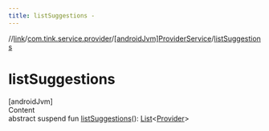 ```yaml
---
title: listSuggestions -
---
```

//[link](../../index.md)/[com.tink.service.provider](../index.md)/[[androidJvm]ProviderService](index.md)/[listSuggestions](list-suggestions.md)



# listSuggestions  
[androidJvm]  
Content  
abstract suspend fun [listSuggestions](list-suggestions.md)(): [List](https://kotlinlang.org/api/latest/jvm/stdlib/kotlin.collections/-list/index.html)<[Provider](../../com.tink.model.provider/[android-jvm]-provider/index.md)>  



